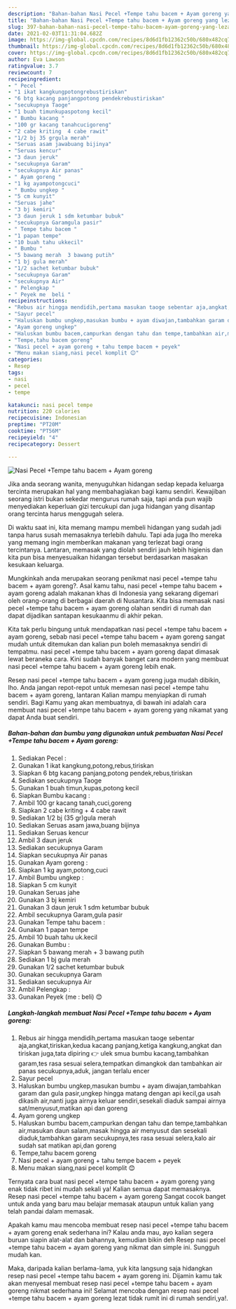 ```yaml
---
description: "Bahan-bahan Nasi Pecel +Tempe tahu bacem + Ayam goreng yang lezat dan Mudah Dibuat"
title: "Bahan-bahan Nasi Pecel +Tempe tahu bacem + Ayam goreng yang lezat dan Mudah Dibuat"
slug: 397-bahan-bahan-nasi-pecel-tempe-tahu-bacem-ayam-goreng-yang-lezat-dan-mudah-dibuat
date: 2021-02-03T11:31:04.682Z
image: https://img-global.cpcdn.com/recipes/8d6d1fb12362c50b/680x482cq70/nasi-pecel-tempe-tahu-bacem-ayam-goreng-foto-resep-utama.jpg
thumbnail: https://img-global.cpcdn.com/recipes/8d6d1fb12362c50b/680x482cq70/nasi-pecel-tempe-tahu-bacem-ayam-goreng-foto-resep-utama.jpg
cover: https://img-global.cpcdn.com/recipes/8d6d1fb12362c50b/680x482cq70/nasi-pecel-tempe-tahu-bacem-ayam-goreng-foto-resep-utama.jpg
author: Eva Lawson
ratingvalue: 3.7
reviewcount: 7
recipeingredient:
- " Pecel "
- "1 ikat kangkungpotongrebustiriskan"
- "6 btg kacang panjangpotong pendekrebustiriskan"
- "secukupnya Taoge"
- "1 buah timunkupaspotong kecil"
- " Bumbu kacang "
- "100 gr kacang tanahcucigoreng"
- "2 cabe kriting  4 cabe rawit"
- "1/2 bj 35 grgula merah"
- "Seruas asam jawabuang bijinya"
- "Seruas kencur"
- "3 daun jeruk"
- "secukupnya Garam"
- "secukupnya Air panas"
- " Ayam goreng "
- "1 kg ayampotongcuci"
- " Bumbu ungkep "
- "5 cm kunyit"
- "Seruas jahe"
- "3 bj kemiri"
- "3 daun jeruk 1 sdm ketumbar bubuk"
- "secukupnya Garamgula pasir"
- " Tempe tahu bacem "
- "1 papan tempe"
- "10 buah tahu ukkecil"
- " Bumbu "
- "5 bawang merah  3 bawang putih"
- "1 bj gula merah"
- "1/2 sachet ketumbar bubuk"
- "secukupnya Garam"
- "secukupnya Air"
- " Pelengkap "
- " Peyek me  beli "
recipeinstructions:
- "Rebus air hingga mendidih,pertama masukan taoge sebentar aja,angkat,tiriskan,kedua kacang panjang,ketiga kangkung,angkat dan tiriskan juga,tata dipiring 👉 ulek smua bumbu kacang,tambahkan garam,tes rasa sesuai selera,tempatkan dimangkok dan tambahkan air panas secukupnya,aduk, jangan terlalu encer"
- "Sayur pecel"
- "Haluskan bumbu ungkep,masukan bumbu + ayam diwajan,tambahkan garam dan gula pasir,ungkep hingga matang dengan api kecil,ga usah dikasih air,nanti juga airnya keluar sendiri,sesekali diaduk sampai airnya sat/menyusut,matikan api dan goreng"
- "Ayam goreng ungkep"
- "Haluskan bumbu bacem,campurkan dengan tahu dan tempe,tambahkan air,masukan daun salam,masak hingga air menyusut dan sesekali diaduk,tambahkan garam secukupnya,tes rasa sesuai selera,kalo air sudah sat matikan api,dan goreng"
- "Tempe,tahu bacem goreng"
- "Nasi pecel + ayam goreng + tahu tempe bacem + peyek"
- "Menu makan siang,nasi pecel komplit 😊"
categories:
- Resep
tags:
- nasi
- pecel
- tempe

katakunci: nasi pecel tempe 
nutrition: 220 calories
recipecuisine: Indonesian
preptime: "PT20M"
cooktime: "PT56M"
recipeyield: "4"
recipecategory: Dessert

---
```



![Nasi Pecel +Tempe tahu bacem + Ayam goreng](https://img-global.cpcdn.com/recipes/8d6d1fb12362c50b/680x482cq70/nasi-pecel-tempe-tahu-bacem-ayam-goreng-foto-resep-utama.jpg)

Jika anda seorang wanita, menyuguhkan hidangan sedap kepada keluarga tercinta merupakan hal yang membahagiakan bagi kamu sendiri. Kewajiban seorang istri bukan sekedar mengurus rumah saja, tapi anda pun wajib menyediakan keperluan gizi tercukupi dan juga hidangan yang disantap orang tercinta harus menggugah selera.

Di waktu  saat ini, kita memang mampu membeli hidangan yang sudah jadi tanpa harus susah memasaknya terlebih dahulu. Tapi ada juga lho mereka yang memang ingin memberikan makanan yang terlezat bagi orang tercintanya. Lantaran, memasak yang diolah sendiri jauh lebih higienis dan kita pun bisa menyesuaikan hidangan tersebut berdasarkan masakan kesukaan keluarga. 



Mungkinkah anda merupakan seorang penikmat nasi pecel +tempe tahu bacem + ayam goreng?. Asal kamu tahu, nasi pecel +tempe tahu bacem + ayam goreng adalah makanan khas di Indonesia yang sekarang digemari oleh orang-orang di berbagai daerah di Nusantara. Kita bisa memasak nasi pecel +tempe tahu bacem + ayam goreng olahan sendiri di rumah dan dapat dijadikan santapan kesukaanmu di akhir pekan.

Kita tak perlu bingung untuk mendapatkan nasi pecel +tempe tahu bacem + ayam goreng, sebab nasi pecel +tempe tahu bacem + ayam goreng sangat mudah untuk ditemukan dan kalian pun boleh memasaknya sendiri di tempatmu. nasi pecel +tempe tahu bacem + ayam goreng dapat dimasak lewat beraneka cara. Kini sudah banyak banget cara modern yang membuat nasi pecel +tempe tahu bacem + ayam goreng lebih enak.

Resep nasi pecel +tempe tahu bacem + ayam goreng juga mudah dibikin, lho. Anda jangan repot-repot untuk memesan nasi pecel +tempe tahu bacem + ayam goreng, lantaran Kalian mampu menyiapkan di rumah sendiri. Bagi Kamu yang akan membuatnya, di bawah ini adalah cara membuat nasi pecel +tempe tahu bacem + ayam goreng yang nikamat yang dapat Anda buat sendiri.

<!--inarticleads1-->

##### Bahan-bahan dan bumbu yang digunakan untuk pembuatan Nasi Pecel +Tempe tahu bacem + Ayam goreng:

1. Sediakan  Pecel :
1. Gunakan 1 ikat kangkung,potong,rebus,tiriskan
1. Siapkan 6 btg kacang panjang,potong pendek,rebus,tiriskan
1. Sediakan secukupnya Taoge
1. Gunakan 1 buah timun,kupas,potong kecil
1. Siapkan  Bumbu kacang :
1. Ambil 100 gr kacang tanah,cuci,goreng
1. Siapkan 2 cabe kriting + 4 cabe rawit
1. Sediakan 1/2 bj (35 gr)gula merah
1. Sediakan Seruas asam jawa,buang bijinya
1. Sediakan Seruas kencur
1. Ambil 3 daun jeruk
1. Sediakan secukupnya Garam
1. Siapkan secukupnya Air panas
1. Gunakan  Ayam goreng :
1. Siapkan 1 kg ayam,potong,cuci
1. Ambil  Bumbu ungkep :
1. Siapkan 5 cm kunyit
1. Gunakan Seruas jahe
1. Gunakan 3 bj kemiri
1. Gunakan 3 daun jeruk 1 sdm ketumbar bubuk
1. Ambil secukupnya Garam,gula pasir
1. Gunakan  Tempe tahu bacem :
1. Gunakan 1 papan tempe
1. Ambil 10 buah tahu uk.kecil
1. Gunakan  Bumbu :
1. Siapkan 5 bawang merah + 3 bawang putih
1. Sediakan 1 bj gula merah
1. Gunakan 1/2 sachet ketumbar bubuk
1. Gunakan secukupnya Garam
1. Sediakan secukupnya Air
1. Ambil  Pelengkap :
1. Gunakan  Peyek (me : beli) 😊




<!--inarticleads2-->

##### Langkah-langkah membuat Nasi Pecel +Tempe tahu bacem + Ayam goreng:

1. Rebus air hingga mendidih,pertama masukan taoge sebentar aja,angkat,tiriskan,kedua kacang panjang,ketiga kangkung,angkat dan tiriskan juga,tata dipiring 👉 ulek smua bumbu kacang,tambahkan garam,tes rasa sesuai selera,tempatkan dimangkok dan tambahkan air panas secukupnya,aduk, jangan terlalu encer
1. Sayur pecel
1. Haluskan bumbu ungkep,masukan bumbu + ayam diwajan,tambahkan garam dan gula pasir,ungkep hingga matang dengan api kecil,ga usah dikasih air,nanti juga airnya keluar sendiri,sesekali diaduk sampai airnya sat/menyusut,matikan api dan goreng
1. Ayam goreng ungkep
1. Haluskan bumbu bacem,campurkan dengan tahu dan tempe,tambahkan air,masukan daun salam,masak hingga air menyusut dan sesekali diaduk,tambahkan garam secukupnya,tes rasa sesuai selera,kalo air sudah sat matikan api,dan goreng
1. Tempe,tahu bacem goreng
1. Nasi pecel + ayam goreng + tahu tempe bacem + peyek
1. Menu makan siang,nasi pecel komplit 😊




Ternyata cara buat nasi pecel +tempe tahu bacem + ayam goreng yang enak tidak ribet ini mudah sekali ya! Kalian semua dapat memasaknya. Resep nasi pecel +tempe tahu bacem + ayam goreng Sangat cocok banget untuk anda yang baru mau belajar memasak ataupun untuk kalian yang telah pandai dalam memasak.

Apakah kamu mau mencoba membuat resep nasi pecel +tempe tahu bacem + ayam goreng enak sederhana ini? Kalau anda mau, ayo kalian segera buruan siapin alat-alat dan bahannya, kemudian bikin deh Resep nasi pecel +tempe tahu bacem + ayam goreng yang nikmat dan simple ini. Sungguh mudah kan. 

Maka, daripada kalian berlama-lama, yuk kita langsung saja hidangkan resep nasi pecel +tempe tahu bacem + ayam goreng ini. Dijamin kamu tak akan menyesal membuat resep nasi pecel +tempe tahu bacem + ayam goreng nikmat sederhana ini! Selamat mencoba dengan resep nasi pecel +tempe tahu bacem + ayam goreng lezat tidak rumit ini di rumah sendiri,ya!.

